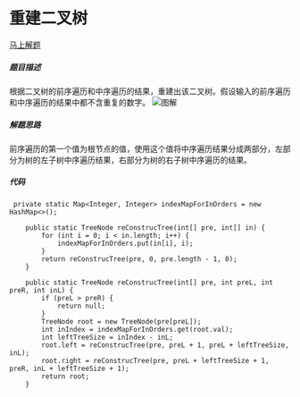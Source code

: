 重建二叉树
====
[马上解题](https://www.nowcoder.com/practice/8a19cbe657394eeaac2f6ea9b0f6fcf6?tpId=13&tqId=11157&tPage=1&rp=1&ru=/ta/coding-interviews&qru=/ta/coding-interviews/question-rankingg)

##### 题目描述   
根据二叉树的前序遍历和中序遍历的结果，重建出该二叉树。假设输入的前序遍历和中序遍历的结果中都不含重复的数字。
![图解](https://upload-images.jianshu.io/upload_images/8907519-1d0b894c7136ac54.png?imageMogr2/auto-orient/strip%7CimageView2/2/w/1240)

##### 解题思路
前序遍历的第一个值为根节点的值，使用这个值将中序遍历结果分成两部分，左部分为树的左子树中序遍历结果，右部分为树的右子树中序遍历的结果。
##### 代码
```
 private static Map<Integer, Integer> indexMapForInOrders = new HashMap<>();

    public static TreeNode reConstrucTree(int[] pre, int[] in) {
        for (int i = 0; i < in.length; i++) {
            indexMapForInOrders.put(in[i], i);
        }
        return reConstrucTree(pre, 0, pre.length - 1, 0);
    }

    public static TreeNode reConstrucTree(int[] pre, int preL, int preR, int inL) {
        if (preL > preR) {
            return null;
        }
        TreeNode root = new TreeNode(pre[preL]);
        int inIndex = indexMapForInOrders.get(root.val);
        int leftTreeSize = inIndex - inL;
        root.left = reConstrucTree(pre, preL + 1, preL + leftTreeSize, inL);
        root.right = reConstrucTree(pre, preL + leftTreeSize + 1, preR, inL + leftTreeSize + 1);
        return root;
    }
```
